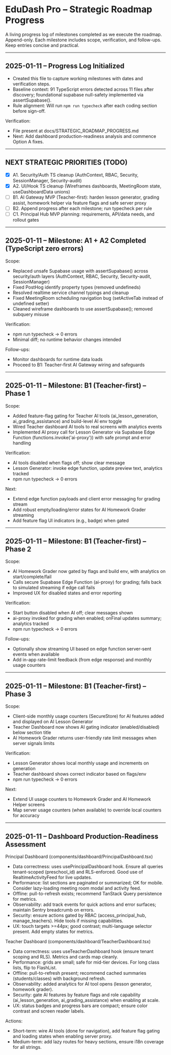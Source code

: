 # EduDash Pro – Strategic Roadmap Progress

A living progress log of milestones completed as we execute the roadmap. Append-only. Each milestone includes scope, verification, and follow-ups. Keep entries concise and practical.

---

## 2025-01-11 – Progress Log Initialized
- Created this file to capture working milestones with dates and verification steps.
- Baseline context: 91 TypeScript errors detected across 11 files after discovery; foundational supabase null-safety implemented via assertSupabase().
- Rule alignment: Will run `npm run typecheck` after each coding section before sign-off.

Verification:
- File present at docs/STRATEGIC_ROADMAP_PROGRESS.md
- Next: Add dashboard production-readiness analysis and commence Option A fixes.

---

## NEXT STRATEGIC PRIORITIES (TODO)
- [x] A1. Security/Auth TS cleanup (AuthContext, RBAC, Security, SessionManager, Security-audit)
- [x] A2. UI/Hook TS cleanup (Wireframes dashboards, MeetingRoom state, useDashboardData unions)
- [ ] B1. AI Gateway MVP (Teacher-first): harden lesson generator, grading assist, homework helper via feature flags and safe server proxy
- [ ] B2. Append progress after each milestone; run typecheck per rule
- [ ] C1. Principal Hub MVP planning: requirements, API/data needs, and rollout gates

---

## 2025-01-11 – Milestone: A1 + A2 Completed (TypeScript zero errors)
Scope:
- Replaced unsafe Supabase usage with assertSupabase() across security/auth layers (AuthContext, RBAC, Security, Security-audit, SessionManager)
- Fixed PostHog identify property types (removed undefineds)
- Resolved realtime service channel typings and cleanup
- Fixed MeetingRoom scheduling navigation bug (setActiveTab instead of undefined setter)
- Cleaned wireframe dashboards to use assertSupabase(); removed subquery misuse

Verification:
- npm run typecheck → 0 errors
- Minimal diff; no runtime behavior changes intended

Follow-ups:
- Monitor dashboards for runtime data loads
- Proceed to B1: Teacher-first AI Gateway wiring and safeguards

---

## 2025-01-11 – Milestone: B1 (Teacher-first) – Phase 1
Scope:
- Added feature-flag gating for Teacher AI tools (ai_lesson_generation, ai_grading_assistance) and build-level AI env toggle
- Wired Teacher dashboard AI tools to real screens with analytics events
- Implemented AI proxy call for Lesson Generator via Supabase Edge Function (functions.invoke('ai-proxy')) with safe prompt and error handling

Verification:
- AI tools disabled when flags off; show clear message
- Lesson Generator: invoke edge function, update preview text, analytics tracked
- npm run typecheck → 0 errors

Next:
- Extend edge function payloads and client error messaging for grading stream
- Add robust empty/loading/error states for AI Homework Grader streaming
- Add feature flag UI indicators (e.g., badge) when gated

---

## 2025-01-11 – Milestone: B1 (Teacher-first) – Phase 2
Scope:
- AI Homework Grader now gated by flags and build env, with analytics on start/complete/fail
- Calls secure Supabase Edge Function (ai-proxy) for grading; falls back to simulated streaming if edge call fails
- Improved UX for disabled states and error reporting

Verification:
- Start button disabled when AI off; clear messages shown
- ai-proxy invoked for grading when enabled; onFinal updates summary; analytics tracked
- npm run typecheck → 0 errors

Follow-ups:
- Optionally show streaming UI based on edge function server-sent events when available
- Add in-app rate-limit feedback (from edge response) and monthly usage counters

---

## 2025-01-11 – Milestone: B1 (Teacher-first) – Phase 3
Scope:
- Client-side monthly usage counters (SecureStore) for AI features added and displayed on AI Lesson Generator
- Teacher Dashboard now shows AI gating indicator (enabled/disabled) below section title
- AI Homework Grader returns user-friendly rate limit messages when server signals limits

Verification:
- Lesson Generator shows local monthly usage and increments on generation
- Teacher dashboard shows correct indicator based on flags/env
- npm run typecheck → 0 errors

Next:
- Extend UI usage counters to Homework Grader and AI Homework Helper screens
- Map server usage counters (when available) to override local counters for accuracy

---

## 2025-01-11 – Dashboard Production-Readiness Assessment

Principal Dashboard (components/dashboard/PrincipalDashboard.tsx)
- Data correctness: uses usePrincipalDashboard hook. Ensure all queries tenant-scoped (preschool_id) and RLS-enforced. Good use of RealtimeActivityFeed for live updates.
- Performance: list sections are paginated or summarized; OK for mobile. Consider lazy-loading meeting room modal and activity feed.
- Offline: pull-to-refresh exists; recommend TanStack Query persistence for metrics.
- Observability: add track events for quick actions and error surfaces; maintain Sentry breadcrumb on errors.
- Security: ensure actions gated by RBAC (access_principal_hub, manage_teachers). Hide tools if missing capabilities.
- UX: touch targets >=44px; good contrast; multi-language selector present. Add empty states for metrics.

Teacher Dashboard (components/dashboard/TeacherDashboard.tsx)
- Data correctness: uses useTeacherDashboard hook (ensure tenant scoping and RLS). Metrics and cards map cleanly.
- Performance: grids are small; safe for mid-tier devices. For long class lists, flip to FlashList.
- Offline: pull-to-refresh present; recommend cached summaries (students/classes) with background refresh.
- Observability: added analytics for AI tool opens (lesson generator, homework grader).
- Security: gate AI features by feature flags and role capability (ai_lesson_generation, ai_grading_assistance) when enabling at scale.
- UX: status badges and progress bars are compact; ensure color contrast and screen reader labels.

Actions:
- Short-term: wire AI tools (done for navigation), add feature flag gating and loading states when enabling server proxy.
- Medium-term: add lazy routes for heavy sections, ensure i18n coverage for all strings.

